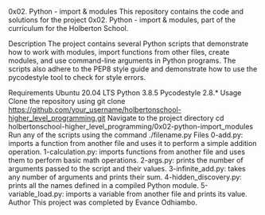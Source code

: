 0x02. Python - import & modules
This repository contains the code and solutions for the project 0x02. Python - import & modules, part of the curriculum for the Holberton School.

Description
The project contains several Python scripts that demonstrate how to work with modules, import functions from other files, create modules, and use command-line arguments in Python programs. The scripts also adhere to the PEP8 style guide and demonstrate how to use the pycodestyle tool to check for style errors.

Requirements
Ubuntu 20.04 LTS
Python 3.8.5
Pycodestyle 2.8.*
Usage
Clone the repository using git clone https://github.com/your_username/holbertonschool-higher_level_programming.git
Navigate to the project directory cd holbertonschool-higher_level_programming/0x02-python-import_modules
Run any of the scripts using the command ./filename.py
Files
0-add.py: imports a function from another file and uses it to perform a simple addition operation.
1-calculation.py: imports functions from another file and uses them to perform basic math operations.
2-args.py: prints the number of arguments passed to the script and their values.
3-infinite_add.py: takes any number of arguments and prints their sum.
4-hidden_discovery.py: prints all the names defined in a compiled Python module.
5-variable_load.py: imports a variable from another file and prints its value.
Author
This project was completed by Evance Odhiambo.






